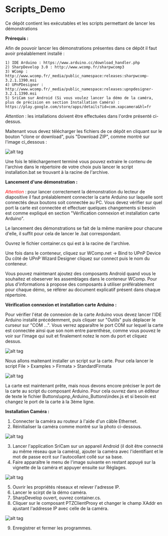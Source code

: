 # Scripts_Demo
Ce dépôt contient les exécutables et les scripts permettant de lancer les démonstrations

<strong>Prérequis : </strong>

Afin de pouvoir lancer les démonstrations présentes dans ce dépôt il faut avoir préalablement installé :

    1) IDE Arduino : https://www.arduino.cc/download_handler.php
    2) SharpDevelop 3.0 : http://www.wcomp.fr/sharpwcomp3
    3) WComp : http://www.wcomp.fr/_media/public_namespace:releases:sharpwcomp-3.2.1.1390.msi
    4) UPnPDesigner : http://www.wcomp.fr/_media/public_namespace:releases:upnpdesigner-3.2.1.1390.msi
    5) SriCam sur Android (Si vous voulez lancer la démo de la caméra, plus de précision en section Installation Caméra) :
    https://play.google.com/store/apps/details?id=com.xapcamera&hl=fr
    
<i>Attention</i> : les intallations doivent être effectuées dans l'ordre présenté ci-dessus.

Maitenant vous devez télécharger les fichiers de ce dépôt en cliquant sur le bouton "clone or download", puis "Download ZIP",
comme montré sur l'image ci_dessous :

![alt tag](https://github.com/components-upnp/Scripts_Demo/blob/master/captureDepotDemos.PNG)

Une fois le téléchargement terminé vous pouvez extraire le contenu de l'archive dans le répertoire de votre choix puis lancer
le script installation.bat se trouvant à la racine de l'archive. 

<strong>Lancement d'une démonstration :</strong>

<i><span style="color:#FD0202">Attention</span></i> : pour lancer correctement la démonstration du lecteur de diapositive il faut préalablement connecter la carte Arduino
sur laquelle sont connectés deux boutons soit connectée au PC. Vous devez vérifier sur quel port la carte est connectée
et effectuer quelques changements si besoin est comme expliqué en section "Vérification connexion et installation carte Arduino".

Le lancement des démonstrations se fait de la même manière pour chacune d'elle, il suffit pour cela de lancer le .bat correspondant.

Ouvrez le fichier container.cs qui est à la racine de l'archive.

Une fois dans le conteneur, cliquez sur WComp.net -> Bind to UPnP Device
Du côté de UPnP Wizard Designer cliquez sur connect puis le nom du conteneur. 

Vous pouvez maintenant ajoutez des composants Android quand vous le souhaitez et obeserver les assemblages dans le 
conteneur WComp. Pour plus d'informations à propose des composants à utiliser préférablement pour chaque démo, se référer
au document explicatif présent dans chaque répertoire.

<strong>Vérification connexion et installation carte Arduino :</strong>

Pour vérifier l'état de connexion de la carte Arduino vous devez lancer l'IDE Arduino installé précédemment, puis cliquer sur 
"Outils" puis déplacer le curseur sur "COM ...". Vous verrez apparaître le port COM sur lequel la carte est connectée ainsi 
que son nom entre parenthèse, comme vous pouvez le voir sur l'image qui suit et finalement notez le nom du port et cliquez dessus.

![alt tag](https://github.com/components-upnp/Scripts_Demo/blob/master/captureArduinoPort.png)

Nous allons maitenant installer un script sur la carte. Pour cela lancer le script File > Examples > Firmata > StandardFirmata

![alt tag](https://github.com/components-upnp/Scripts_Demo/blob/master/captureArduinoFirmata.png)

La carte est maintenant prête, mais nous devons encore préciser le port de la carte au script du composant Arduino.
Pour cela ouvrez dans un éditeur de texte le fichier Buttons\upnp_Arduino_Buttons\index.js et si besoin est changez le 
port de la carte à la 3ème ligne.

<strong>Installation Caméra : </strong>

   1) Connecter la caméra au routeur à l'aide d'un câble Ethernet.
   2) Réinitialiser la caméra comme montré sur la photo ci-dessous.
    
   ![alt tag](https://github.com/components-upnp/Scripts_Demo/blob/master/R%C3%A9initialisationCam%C3%A9ra.jpg)
    
   3) Lancer l'application SriCam sur un appareil Android (il doit être connecté au même réseau que la caméra), ajouter la
   caméra avec l'identifiant et le mot de passe ecrit sur l'autocollant collé sur sa base.
   4) Faire apparaître le menu de l'image suivante en restant appuyé sur la vignette de la caméra et appuyer ensuite sur
   Réglages.
    
   ![alt tag]()
    
   5) Ouvrir les propriétés réseaux et relever l'adresse IP.
   6) Lancer le scirpt de la démo caméra.
   7) SharpDevelop ouvert, ouvrez container.cs.
   8) Cliquer sur le composant PTZClientProxy et changer le champ XAddr en ajustant l'addresse IP avec celle de la caméra. 
    
   ![alt tag](https://github.com/components-upnp/Scripts_Demo/blob/master/CaptureIpWcomp.PNG)
    
   9) Enregistrer et fermer les programmes.
    
    
